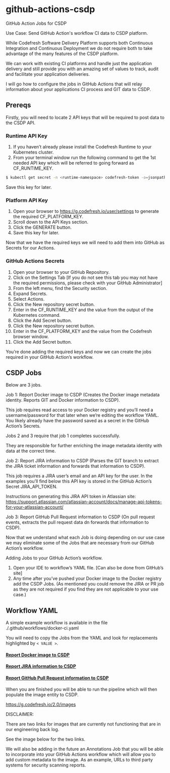 # github-actions-csdp
GitHub Action Jobs for CSDP 

Use Case: Send GitHub Action's workflow CI data to CSDP platform.

While Codefresh Software Delivery Platform supports both Continuous Integration and Continuous Deployment we do not require both to take advantage of the many features of the CSDP platform.

We can work with existing CI platforms and handle just the application delivery and still provide you with an amazing set of values to track, audit and facilitate your application deliveries.

I will go how to configure the jobs in GitHub Actions that will relay information about your applications CI process and GIT data to CSDP.

## Prereqs

Firstly, you will need to locate 2 API keys that will be required to post data to the CSDP API.

### Runtime API Key

1. If you haven’t already please install the Codefresh Runtime to your Kubernetes cluster. 
1. From your terminal window run the following command to get the 1st needed API key which will be referred to going forward as CF_RUNTIME_KEY.
 ``` sh 
 $ kubectl get secret -n <runtime-namespace> codefresh-token -o=jsonpath='{.data.token}' | base64 --decode
 ```
Save this key for later.

### Platform API Key

1. Open your browser to https://g.codefresh.io/user/settings to generate the required CF_PLATFORM_KEY.
1. Scroll down to the API Keys section.
1. Click the GENERATE button.
1. Save this key for later.

Now that we have the required keys we will need to add them into GitHub as Secrets for our Actions.

### GitHub Actions Secrets

1. Open your browser to your GitHub Repository.
1. Click on the Settings Tab [If you do not see this tab you may not have the required permissions, please check with your GitHub Administrator]
1. From the left menu, find the Security section.
1. Expand Secrets.
1. Select Actions.
1. Click the New repository secret button.
1. Enter in the CF_RUNTIME_KEY and the value from the output of the Kubernetes command.
1. Click the Add Secret button.
1. Click the New repository secret button.
1. Enter in the CF_PLATFORM_KEY and the value from the Codefresh browser window.
1. Click the Add Secret button.

You’re done adding the required keys and now we can create the jobs required in your GitHub Action’s workflow.

## CSDP Jobs

Below are 3 jobs.

Job 1: Report Docker image to CSDP (Creates the Docker image metadata identity. Reports GIT and Docker information to CSDP).

This job requires read access to your Docker registry and you’ll need a username/password for that later when we’re editing the workflow YAML.  You likely already have the password saved as a secret in the GitHub Action’s Secrets.

Jobs 2 and 3 require that job 1 completes successfully.  

They are responsible for further enriching the image metadata identity with data at the correct time.

Job 2: Report JIRA information to CSDP (Parses the GIT branch to extract the JIRA ticket information and forwards that information to CSDP).

This job requires a JIRA user’s email and an API key for the user.  In the examples you’ll find below this API key is stored in the GitHub Action’s Secret JIRA_API_TOKEN.

Instructions on generating this JIRA API token in Atlassian site: https://support.atlassian.com/atlassian-account/docs/manage-api-tokens-for-your-atlassian-account/

Job 3: Report GitHub Pull Request information to CSDP (On pull request events, extracts the pull request data dn forwards that information to CSDP).

Now that we understand what each Job is doing depending on our use case we may eliminate some of the Jobs that are necessary from our GitHub Action’s workflow.

Adding Jobs to your GitHub Action’s workflow.

1. Open your IDE to workflow’s YAML file. [Can also be done from GitHub’s site]
2. Any time after you’ve pushed your Docker image to the Docker registry add the CSDP Jobs. (As mentioned you could remove the JIRA or PR job as they are not required if you find they are not applicable to your use case.)

## Workflow YAML

A simple example workflow is available in the file ./.github/workflows/docker-ci.yaml

You will need to copy the Jobs from the YAML and look for replacements highlighted by `< VALUE >`.

#### [Report Docker image to CSDP](https://github.com/codefresh-contrib/github-actions-csdp/blob/main/.github/docker-ci.yaml#L25-L55)
#### [Report JIRA information to CSDP](https://github.com/codefresh-contrib/github-actions-csdp/blob/main/.github/docker-ci.yaml#L57-L82)
#### [Report GitHub Pull Request information to CSDP](https://github.com/codefresh-contrib/github-actions-csdp/blob/add-blog-files/.github/docker-ci.yaml#L84-L105)

When you are finished you will be able to run the pipeline which will then populate the image entity to CSDP.

https://g.codefresh.io/2.0/images

DISCLAIMER:

There are two links for images that are currently not functioning that are in our engineering back log.  

See the image below for the two links.



We will also be adding in the future an Annotations Job that you will be able to incorporate into your GitHub Actions workflow which will allow you to add custom metadata to the image.  As an example, URLs to third party systems for security scanning reports.